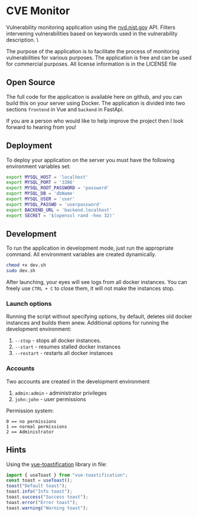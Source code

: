 # CVE Monitor
Vulnerability monitoring application using the [nvd.nist.gov](https://nvd.nist.gov/) API. Filters intervening vulnerabilities based on keywords used in the vulnerability description. \

The purpose of the application is to facilitate the process of monitoring vulnerabilities for various purposes. The application is free and can be used for commercial purposes. All license information is in the LICENSE file

## Open Source
The full code for the application is available here on github, and you can build this on your server using Docker. The application is divided into two sections ``frontend`` in Vue and ``backend`` in FastApi.

If you are a person who would like to help improve the project then I look forward to hearing from you!

## Deployment
To deploy your application on the server you must have the following environment variables set:

```bash
export MYSQL_HOST = 'localhost'
export MYSQL_PORT = '3306'
export MYSQL_ROOT_PASSWORD = 'password'
export MYSQL_DB = 'dbName'
export MYSQL_USER = 'user'
export MYSQL_PASSWD = 'userpassword'
export BACKEND_URL = 'backend.localhost'
export SECRET = '$(openssl rand -hex 32)'
```

## Development
To run the application in development mode, just run the appropriate command. All environment variables are created dynamically.

```bash
chmod +x dev.sh
sudo dev.sh
```

After launching, your eyes will see logs from all docker instances. You can freely use ```CTRL + C``` to close them, it will not make the instances stop.

### Launch options
Running the script without specifying options, by default, deletes old docker instances and builds them anew. Additional options for running the development environment:
1. ```--stop``` - stops all docker instances.
2. ```--start``` - resumes stalled docker instances
3. ```--restart``` - restarts all docker instances

### Accounts
Two accounts are created in the development environment
1. ```admin:admin``` - administrator privileges
2. ```john:john``` - user permissions

Permission system:
```
0 == no permissions 
1 == normal permissions 
2 == Administrator
```

## Hints
Using the [vue-toastification](https://vue-toastification.maronato.dev/) library in file:
```javascript
import { useToast } from "vue-toastification";
const toast = useToast();
toast("Default toast");
toast.info("Info toast");
toast.success("Success toast");
toast.error("Error toast");
toast.warning("Warning toast");
```